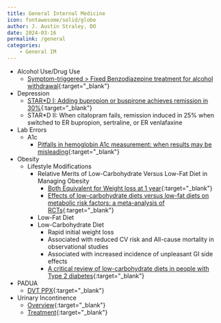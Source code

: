 ```yaml
---
title: General Internal Medicine
icon: fontawesome/solid/globe
author: J. Austin Straley, DO
date: 2024-03-16
permalink: /general
categories:
    - General IM
---
```

- Alcohol Use/Drug Use
  - [Symptom-triggered > Fixed Benzodiazepine treatment for alcohol withdrawal](https://pubmed.ncbi.nlm.nih.gov/12020181/){:target="_blank"}
- Depression
  - [STAR*D I: Adding bupropion or buspirone achieves remission in 30%](https://pubmed.ncbi.nlm.nih.gov/17074942/){:target="_blank"}
  - STAR*D II: When citalopram fails, remission induced in 25% when switched to ER bupropion, sertraline, or ER venlafaxine
- Lab Errors
  - A1c
    - [Pitfalls in hemoglobin A1c measurement: when results may be misleading](https://pubmed.ncbi.nlm.nih.gov/24002631/){:target="_blank"}
- Obesity
  - Lifestyle Modifications
    - Relative Merits of Low-Carbohydrate Versus Low-Fat Diet in Managing Obesity
      - [Both Equivalent for Weight loss at 1 year](https://pubmed.ncbi.nlm.nih.gov/26192936/){:target="_blank"}
      - [Effects of low-carbohydrate diets versus low-fat diets on metabolic risk factors: a meta-analysis of RCTs](https://pubmed.ncbi.nlm.nih.gov/23035144/){:target="_blank"}
    - Low-Fat Diet
    - Low-Carbohydrate Diet
      - Rapid initial weight loss
      - Associated with reduced CV risk and All-cause mortality in observational studies
      - Associated with increased incidence of unpleasant GI side effects
      - [A critical review of low-carbohydrate diets in people with Type 2 diabetes](https://pubmed.ncbi.nlm.nih.gov/26413954/){:target="_blank"}
- PADUA
  - [DVT PPX](https://pubmed.ncbi.nlm.nih.gov/20738765/){:target="_blank"}
- Urinary Incontinence
  - [Overview](https://pubmed.ncbi.nlm.nih.gov/27734727/){:target="_blank"}
  - [Treatment](https://pubmed.ncbi.nlm.nih.gov/26088072/){:target="_blank"}
